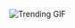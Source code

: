 ![Trending GIF](https://media3.giphy.com/media/YYKoJL28YtscdUTGWA/giphy.gif?cid=8bb21772606k8q6tiupjcvb7yy2or75o767fjz32hlaj8wc0&ep=v1_gifs_search&rid=giphy.gif&ct=g)

